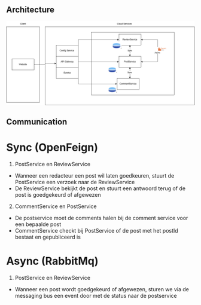 ## Architecture
![Alt text](https://github.com/pxlit-projects/project-ZidaneBoutaynioutPXL/blob/main/architecture/Archi.drawio.png "a title")

## Communication

# Sync (OpenFeign)
1. PostService en ReviewService
  -  Wanneer een redacteur een post wil laten goedkeuren, stuurt de PostService een verzoek naar de ReviewService
  -  De ReviewService bekijkt de post en stuurt een antwoord terug of de post is goedgekeurd of afgewezen
2.  CommentService en PostService
  -  De postservice moet de comments halen bij de comment service voor een bepaalde post
  -  CommentService checkt bij PostService of de post met het postId bestaat en gepubliceerd is

# Async (RabbitMq)
1.  PostService en ReviewService
  - Wanneer een post wordt goedgekeurd of afgewezen, sturen we via de messaging bus een event door met de status naar de postservice 
